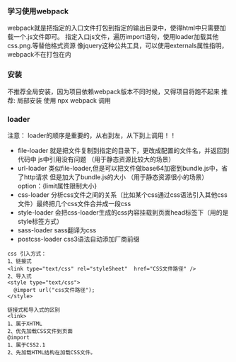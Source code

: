 ### 学习使用webpack
webpack就是把指定的入口文件打包到指定的输出目录中，使得html中只需要加载一个.js文件即可。
指定入口js文件，遍历import语句，使用loader加载其他css.png.等替他格式资源
像jquery这种公共工具，可以使用externals属性指明，webpack不在打包在内

### 安装
不推荐全局安装，因为项目依赖webpack版本不同时候，又得项目将跑不起来
推荐: 局部安装  使用 npx webpack 调用

### loader
注意： loader的顺序是重要的，从右到左，从下到上调用！！
- file-loader 就是把文件复制到指定的目录下，更改成配置的文件名，并返回到代码中  js中引用没有问题 （用于静态资源比较大的场景）
- url-loader  类似file-loader,但是可以把文件做base64加密到bundle.js中，省了http请求 但是加大了bundle.js的大小 （用于静态资源很小的场景） option：{limit属性限制大小}
- css-loader  分析css文件之间的关系（比如某个css通过css语法引入其他css文件）最终把几个css文件合并成一段css
- style-loader 会把css-loader生成的css内容挂载到页面head标签下（用的是style标签方式）
- sass-loader  sass翻译为css
- postcss-loader css3语法自动添加厂商前缀
```
css 引入方式： 
1、链接式
<link type="text/css" rel="styleSheet"  href="CSS文件路径" />
2、导入式
<style type="text/css">
  @import url("css文件路径");
</style>

链接式和导入式的区别
<link>
1、属于XHTML
2、优先加载CSS文件到页面
@import
1、属于CSS2.1
2、先加载HTML结构在加载CSS文件。
```
### 



